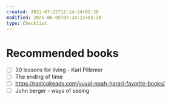 ```yaml
---
created: 2022-07-25T12:14:24+05:30
modified: 2025-06-05T07:24:22+05:30
type: Checklist
---
```


# Recommended books

- [ ] 30 lessons for living - Karl Pillemer
- [ ] The ending of time
- [ ] https://radicalreads.com/yuval-noah-harari-favorite-books/
- [ ] John berger - ways of seeing

